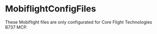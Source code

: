 # MobiflightConfigFiles
These Mobiflight files are only configurated for Core Flight Technologies B737 MCP.
